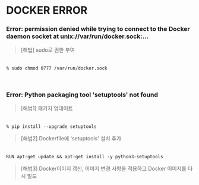 # DOCKER ERROR

### Error: permission denied while trying to connect to the Docker daemon socket at unix://var/run/docker.sock:...

>[해법] sudo로 권한 부여  
######    
    % sudo chmod 0777 /var/run/docker.sock

<br>

### Error: Python packaging tool 'setuptools' not found

>[해법1] 패키지 업데이트   
######
    % pip install --upgrade setuptools

>[해법2] Dockerfile에 'setuptools' 설치 추가    
######    
    RUN apt-get update && apt-get install -y python3-setuptools

>[해법3] Docker이미지 갱신, 이미지 변경 사항을 적용하고 Docker 이미지를 다시 빌드
